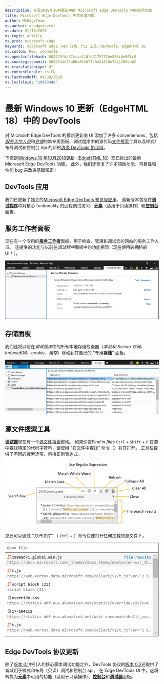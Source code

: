 ```yaml
---
description: 查看2018年10月更新中的 Microsoft Edge DevTools 中的新增功能
title: Microsoft Edge DevTools 中的新增功能
author: MSEdgeTeam
ms.author: msedgedevrel
ms.date: 01/15/2020
ms.topic: article
ms.prod: microsoft-edge
keywords: microsoft edge、web 开发、f12 工具、devtools、edgehtml 18
ms.custom: RS5, seodec18
ms.openlocfilehash: 604419f4c77ccaaf2dfd3179273be803cde86fc8
ms.sourcegitcommit: 6860234c25a8be863b7f29a54838e78e120dbb62
ms.translationtype: MT
ms.contentlocale: zh-CN
ms.lasthandoff: 04/09/2020
ms.locfileid: "10563440"
---
```

# 最新 Windows 10 更新（EdgeHTML 18）中的 DevTools

对 Microsoft Edge DevTools 的最新更新向 UI 添加了许多 conveniences，包括[*服务工作人员*](#service-workers-panel)和[*存储*](#storage-panel)的新专用面板、调试程序中的源代码[文件搜索](#source-file-search-tools)工具以及样式/布局调试和控制台 Api 的新的[边缘 DevTools 协议域](#edge-devtools-protocol-updates)。

下面是[Windows 10 年10月2018更新](/windows/uwp/whats-new/windows-10-build-17763)（[EdgeHTML 18](https://aka.ms/devguide_edgehtml_18)）现已推出的最新 Microsoft Edge DevTools 功能。 此外，我们还修复了许多辅助功能、可靠性和性能 bug 来改进基础知识！

## DevTools 应用

我们已更新了独立的[Microsoft Edge DevTools 预览版应用](../devtools-guide.md#microsoft-store-app)。 最新版本包括在[**调试程序**](./debugger.md)中对核心 funtionality 的远程调试访问、[**元素**](./elements.md)（适用于只读操作）和[**控制台**](./console.md)面板。

## 服务工作者面板

现在有一个专用的[**服务工作者**](./service-workers.md)面板，用于检查、管理和调试您的网站的服务工作人员。 这提供的功能与以前在*调试程序*面板中的功能相同（现在使用较拥挤的 UI！）。

![服务工作者面板](./media/service_worker.png)

## 存储面板

我们还将以前在*调试程序*中的所有本地存储检查器（*本地和 Sesion 存储、IndexedDB、cookie、缓存*）移动到其自己的 "专用[**存储**](./storage.md)" 面板。

![存储面板](./media/storage_cache.png)

## 源文件搜索工具

[**调试器**](./debugger.md)现在有一个[源文件搜索](./debugger.md#file-search)窗格。 如果你要*Find in files* `Ctrl` + `Shift` + `F` 在源中查找特定的代码字符串，请使用 "在文件中查找" 命令（）将其打开。 工具栏提供了不同的搜索选项，包括正则表达式。 

![调试器文件搜索](./media/debugger_file_search.png)

您还可以通过 "*打开文件*" （ `Ctrl` + ）命令快速打开任何加载的源文件 `P` 。

![调试器打开文件](./media/debugger_open_file.png)

## Edge DevTools 协议更新

除了[版本 0.1](../devtools-protocol/0.1/index.md)中引入的核心脚本调试功能之外，DevTools 协议的[版本 0.2](../devtools-protocol/0.2/index.md)还提供了新域用于样式和布局（只读）调试和控制台 api。 在 Edge DevTools UI 中，这将转换为[**元素**](../devtools-guide/elements.md)中可用的功能（适用于只读操作）、[**控制台**](../devtools-guide/console.md)和[**调试器**](../devtools-guide/debugger.md)面板。
